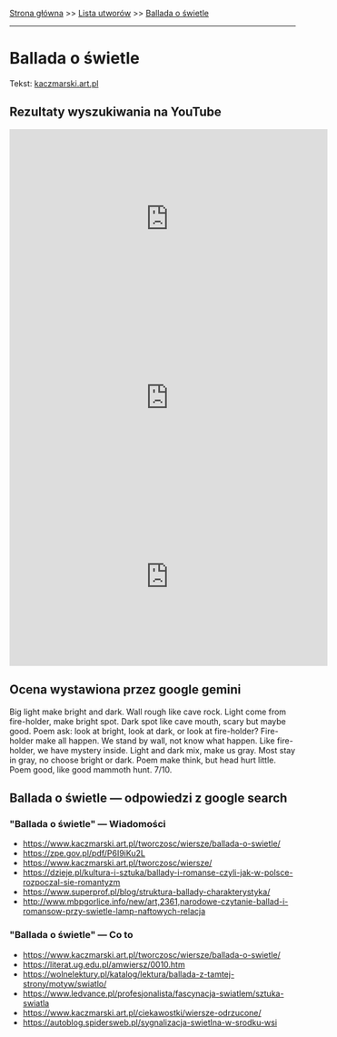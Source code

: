 [Strona główna](../index.md) >> [Lista utworów](../list.md) >> [Ballada o świetle](65.md)

---

# Ballada o świetle

Tekst: [kaczmarski.art.pl](https://www.kaczmarski.art.pl/tworczosc/wiersze/ballada-o-swietle/)

## Rezultaty wyszukiwania na YouTube

<iframe width="560" height="315" src="https://www.youtube.com/embed/9LrEzTkZo2Y?si=IdontcarewhotheIRSsendsImnotpayingtaxes" title="YouTube video player" frameborder="0" allow="accelerometer; autoplay; clipboard-write; encrypted-media; gyroscope; picture-in-picture; web-share" referrerpolicy="strict-origin-when-cross-origin" allowfullscreen></iframe>

<iframe width="560" height="315" src="https://www.youtube.com/embed/iF37u6fZcdc?si=IdontcarewhotheIRSsendsImnotpayingtaxes" title="YouTube video player" frameborder="0" allow="accelerometer; autoplay; clipboard-write; encrypted-media; gyroscope; picture-in-picture; web-share" referrerpolicy="strict-origin-when-cross-origin" allowfullscreen></iframe>

<iframe width="560" height="315" src="https://www.youtube.com/embed/Ibyol3MsLvc?si=IdontcarewhotheIRSsendsImnotpayingtaxes" title="YouTube video player" frameborder="0" allow="accelerometer; autoplay; clipboard-write; encrypted-media; gyroscope; picture-in-picture; web-share" referrerpolicy="strict-origin-when-cross-origin" allowfullscreen></iframe>

## Ocena wystawiona przez google gemini

Big light make bright and dark. Wall rough like cave rock. Light come from fire-holder, make bright spot. Dark spot like cave mouth, scary but maybe good. Poem ask: look at bright, look at dark, or look at fire-holder? Fire-holder make all happen. We stand by wall, not know what happen. Like fire-holder, we have mystery inside. Light and dark mix, make us gray. Most stay in gray, no choose bright or dark. Poem make think, but head hurt little. Poem good, like good mammoth hunt. 7/10.


## Ballada o świetle — odpowiedzi z google search

### "Ballada o świetle" — Wiadomości

- <https://www.kaczmarski.art.pl/tworczosc/wiersze/ballada-o-swietle/>
- <https://zpe.gov.pl/pdf/P6I9iKu2L>
- <https://www.kaczmarski.art.pl/tworczosc/wiersze/>
- <https://dzieje.pl/kultura-i-sztuka/ballady-i-romanse-czyli-jak-w-polsce-rozpoczal-sie-romantyzm>
- <https://www.superprof.pl/blog/struktura-ballady-charakterystyka/>
- <http://www.mbpgorlice.info/new/art,2361,narodowe-czytanie-ballad-i-romansow-przy-swietle-lamp-naftowych-relacja>

### "Ballada o świetle" — Co to

- <https://www.kaczmarski.art.pl/tworczosc/wiersze/ballada-o-swietle/>
- <https://literat.ug.edu.pl/amwiersz/0010.htm>
- <https://wolnelektury.pl/katalog/lektura/ballada-z-tamtej-strony/motyw/swiatlo/>
- <https://www.ledvance.pl/profesjonalista/fascynacja-swiatlem/sztuka-swiatla>
- <https://www.kaczmarski.art.pl/ciekawostki/wiersze-odrzucone/>
- <https://autoblog.spidersweb.pl/sygnalizacja-swietlna-w-srodku-wsi>

